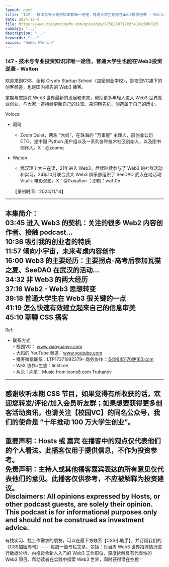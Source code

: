 ```yaml
---
layout: post
title: "147 - 技术与专业投资知识非唯一途径，普通大学生也能在Web3投资逆袭 - Walton"
date: 2024-12-4
file: https://www.xiaoyuzhoufm.com/episodes/6750259717cd5416ad6b0025
summary: "..."
description: "..."
keywords: "..."
voices: "Keke，Walton"
---
```


### 147 - 技术与专业投资知识非唯一途径，普通大学生也能在Web3投资逆袭 - Walton

欢迎来到CSS，全称 Crypto Startup School（加密创业学校），是校园VC旗下的创客频道，也是国内领先的 Web3 播客。  

定期与您探讨 Web3 世界最新的发展和未来，帮助更多年轻人进入 Web3 世界就业创业，与大家一道持续更新自己的认知，来洞察先机，创造属于自己的历史。  

Voices:  

- 周琦  
  + Zoom Quiet，网名 “大妈”，在珠海的 "万事屋" 主理人，前创业公司 CTO，是中国 Python 用户组以及一系列各种技术社区创始人，以及图书创作人。X：@zoomq  

- Walton  
  + 武汉理工大三在读，21年进入 Web3，后续陆续参与了 Web3 的社群活动和实习，24年10月联合武大 Web3 俱乐部组织了 SeeDAO 武汉在地活动 Vitalik 电影观影。X：@0xwalton ；即刻：wa1t0n  

  【录制时间：2024/11/14】  
---------------------------------------------------  
本集简介：  
03:45 进入 Web3 的契机：关注的很多 Web2 内容创作者、接触 podcast...  
10:36 吸引我的创业者的特质  
11:57 倾向小宇宙，未来考虑内容创作  
16:00 Web3 的主要经历：主要拐点-高考后参加瓦猫之夏、SeeDAO 在武汉的活动...  
34:32 非 Web3 的两大经历  
37:16 Web2 - Web3 思想转变  
39:18 普通大学生在 Web3 很关键的一点  
41:19 怎么快速有效建立起来自己的信息审美  
45:10 聊聊 CSS 播客   
---------------------------------------------------    
Ref:  
   + 联系方式  
– 校园VC： www.xiaoyuanvc.com  
– 大妈的 YouTube 频道：www.youtube.com  
– 播客微信联系：LTP17371992379– 商务协作：l549645170@163.com  
– WeX 协作+生态：linktr.ee  
– 片头 | 片尾：Music from icons8.com Truhanov  
---------------------------------------------------  
感谢收听本期 CSS 节目，如果觉得有所收获的话，欢迎您转发/评论/加入会员听友群；如果想要获得更多创客活动资讯，也请关注【校园VC】的同名公众号，我们的使命是 “十年推动 100 万大学生创业”。  
---------------------------------------------------  
重要声明：Hosts 或 嘉宾 在播客中的观点仅代表他们的个人看法。此播客仅用于提供信息，不作为投资参考。   
免责声明：主持人或其他播客嘉宾表达的所有意见仅代表他们的意见。此播客仅供参考，不应被解释为投资建议。  
Disclaimers: All opinions expressed by Hosts, or other podcast guests, are solely their opinion. This podcast is for informational purposes only and should not be construed as investment advice.  
---------------------------------------------------  
有找实习、找工作需求的朋友，可以在最下方联系【CSS小助手】，并订阅我们的《CSS加密周刊》—— 每周一篇专栏文章，包括：对当周 Web3 世界招聘情况进行数据分析、内推适合新人入门的 Web3 工作职位、深度拆解具有代表性的 Web3 项目、帮助读者在实践中探索 Web3 世界，同时获得潜在空投！

